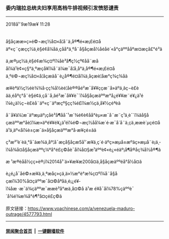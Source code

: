 ### 委内瑞拉总统夫妇享用高档牛排视频引发愤怒谴责
------------------------

<div class="published">
 <span class="date" title="ä¸­å½æ¶é´">
  <time datetime="2018-09-19T11:28:08+08:00">
   2018å¹´9æ19æ¥ 11:28
  </time>
 </span>
</div>
<br/>
<div class="wsw">
 <p>
  å§åçææ»ç»é©¬æç½å¤«å¦å¨ä¸å®¶é«æ¡£é¤åäº«ç¨çæçç½ä¸è§é¢å¼åä¸çåå°ä¸ºå¨å§åçæå½åé­åè´«å°çäººååºæ¤æçå£°é³ã
 </p>
 <p>
  ä¸æ®µç½ä¸è§é¢æ¾ç¤ºï¼åè³å¶ç½çº¢åå¨æååï¼ä¹è¢«ç§°ä¸ºæçå¥ï¼å¨ä¼æ¯å¦å¸å°ä¸å®¶é«æ¡£é¤åä¸ºé©¬æç½å¤«å¦åçæãå¨è¿å®¶é¤åï¼ä¸åçæè¦åæ°ç¾ç¾åã
 </p>
 <p>
  æ¥èªä½ç½éè¾¾å·çç¾å½èé¦åè®®åé²æ¯å¥¥ççæ¨å»äºä¸âç¬è£èâä¸éåºç°å¨è§é¢ä¸­çå¨å¸ãé²æ¯å¥¥è¯´ï¼å§åçæäººæ°å¿é¥¥æ¨é¥¿ä¹éï¼è¿ä½ç¬è£èå¨äº«ç¨äºæçº§çç¾é£ï¼æ½çä¸å¥½çéªèã
 </p>
 <p>
  å¨å¥ä¼¦æ¯äºæµäº¡çåè³å¶åå¯¹æ´¾é¢è¢åå°èµ«æ¯å¨æ¨ç¹ä¸è¯´ï¼âå§åçæäººæ°åè¦ï¼æ­»äºé¥¥é¥¿ä¹éï¼é©¬æç½åå¼æ´é·æ¯å´å¨ä¸çä¸ææè´µçé¤åä¹ä¸äº«åï¼è±çæ¯ä»å§åçæäººæ°å·æ¥çé±ãâ
 </p>
 <p>
  ç³æ²¹è´èä¸°å¯ãæ¾ä¸åº¦å¯æçå§åçæ5å¹´æ¥ä¸ç´é·äºç»æµå±æºãç»æµå¨è¡ä¸­ï¼å¾å¤å§åçæäººç¼ºå°é£ç©åè¯åï¼å¤§æ¹äººè¢«è¿«éäº¡å¶å®åç¾å½å®¶ã
 </p>
 <p>
  æ ¹æ®èåå½çç»è®¡ï¼2014å¹´ä»¥æ¥æ200å¤ä¸å§åçæäººéå°å½å¤ã
 </p>
 <p>
  è¿é¿å¯åé©±æ¥ä¸ä¸ªæåç»çä¸ä»½æ°è°æ¾ç¤ºï¼å¨å§åçæï¼30%å¤çäººæ¯å¤©åªåä¸é¡¿é¥­ï¼åæ ·æ¯ä¾çäººæ¯ææè³å°æä¸å¤©å ä¹æ é¥­å¯åï¼78%çäººè¯´å¾é¾æ¾å°è¶³å¤çé£ç©ã
 </p>
</div>

原文链接：https://www.voachinese.com/a/venezuela-maduro-outrage/4577793.html


------------------------
#### [禁闻聚合首页](https://github.com/gfw-breaker/banned-news/blob/master/README.md) &nbsp;|&nbsp;  [一键翻墙软件](https://github.com/gfw-breaker/nogfw/blob/master/README.md)
